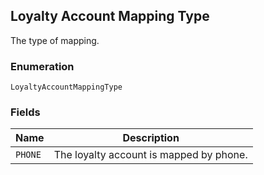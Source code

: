 ## Loyalty Account Mapping Type

The type of mapping.

### Enumeration

`LoyaltyAccountMappingType`

### Fields

| Name | Description |
|  --- | --- |
| `PHONE` | The loyalty account is mapped by phone. |

